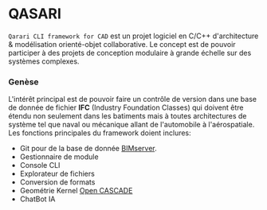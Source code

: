 # QASARI 

`Qarari CLI framework for CAD` est un projet logiciel en C/C++ d'architecture & modélisation orienté-objet collaborative. Le concept est de pouvoir participer à des projets de conception modulaire à grande échelle sur des systèmes complexes.

### Genèse

L'intérêt principal est de pouvoir faire un contrôle de version dans une base de donnée de fichier **IFC** (Industry Foundation Classes) qui doivent être étendu non seulement dans les batiments mais à toutes architectures de système tel que naval ou mécanique allant de l'automobile à l'aérospatiale. Les fonctions principales du framework doient inclures:

* Git pour de la base de donnée [BIMserver](https://github.com/opensourceBIM/BIMserver).
* Gestionnaire de module
* Console CLI
* Explorateur de fichiers
* Conversion de formats
* Geométrie Kernel [Open CASCADE](https://www.opencascade.com/)
* ChatBot IA 

